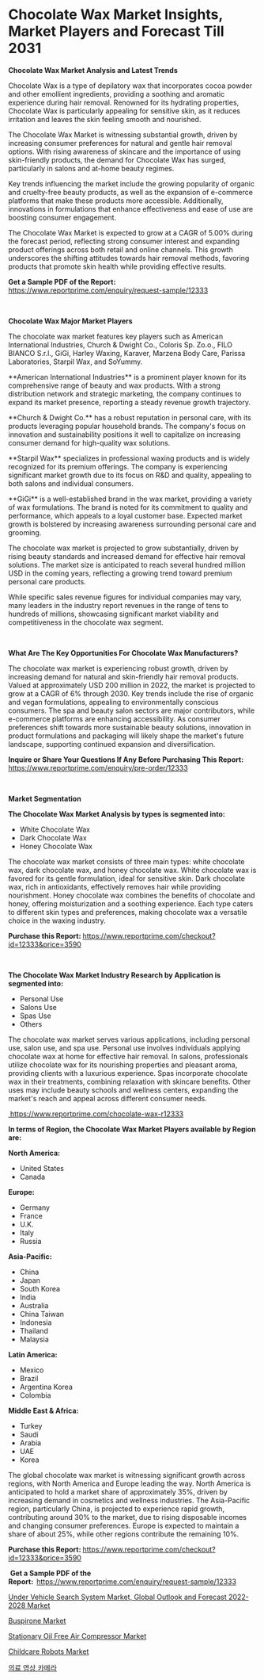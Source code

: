 <p><h1>Chocolate Wax Market Insights, Market Players and Forecast Till 2031</h1></p><p><strong>Chocolate Wax Market Analysis and Latest Trends</strong></p>
<p><p>Chocolate Wax is a type of depilatory wax that incorporates cocoa powder and other emollient ingredients, providing a soothing and aromatic experience during hair removal. Renowned for its hydrating properties, Chocolate Wax is particularly appealing for sensitive skin, as it reduces irritation and leaves the skin feeling smooth and nourished.</p><p>The Chocolate Wax Market is witnessing substantial growth, driven by increasing consumer preferences for natural and gentle hair removal options. With rising awareness of skincare and the importance of using skin-friendly products, the demand for Chocolate Wax has surged, particularly in salons and at-home beauty regimes. </p><p>Key trends influencing the market include the growing popularity of organic and cruelty-free beauty products, as well as the expansion of e-commerce platforms that make these products more accessible. Additionally, innovations in formulations that enhance effectiveness and ease of use are boosting consumer engagement. </p><p>The Chocolate Wax Market is expected to grow at a CAGR of 5.00% during the forecast period, reflecting strong consumer interest and expanding product offerings across both retail and online channels. This growth underscores the shifting attitudes towards hair removal methods, favoring products that promote skin health while providing effective results.</p></p>
<p><strong>Get a Sample PDF of the Report:&nbsp;</strong> <a href="https://www.reportprime.com/enquiry/request-sample/12333">https://www.reportprime.com/enquiry/request-sample/12333</a></p>
<p>&nbsp;</p>
<p><strong>Chocolate Wax Major Market Players</strong></p>
<p><p>The chocolate wax market features key players such as American International Industries, Church & Dwight Co., Coloris Sp. Zo.o., FILO BIANCO S.r.l., GiGi, Harley Waxing, Karaver, Marzena Body Care, Parissa Laboratories, Starpil Wax, and SoYummy. </p><p>**American International Industries** is a prominent player known for its comprehensive range of beauty and wax products. With a strong distribution network and strategic marketing, the company continues to expand its market presence, reporting a steady revenue growth trajectory. </p><p>**Church & Dwight Co.** has a robust reputation in personal care, with its products leveraging popular household brands. The company's focus on innovation and sustainability positions it well to capitalize on increasing consumer demand for high-quality wax solutions.</p><p>**Starpil Wax** specializes in professional waxing products and is widely recognized for its premium offerings. The company is experiencing significant market growth due to its focus on R&D and quality, appealing to both salons and individual consumers. </p><p>**GiGi** is a well-established brand in the wax market, providing a variety of wax formulations. The brand is noted for its commitment to quality and performance, which appeals to a loyal customer base. Expected market growth is bolstered by increasing awareness surrounding personal care and grooming.</p><p>The chocolate wax market is projected to grow substantially, driven by rising beauty standards and increased demand for effective hair removal solutions. The market size is anticipated to reach several hundred million USD in the coming years, reflecting a growing trend toward premium personal care products. </p><p>While specific sales revenue figures for individual companies may vary, many leaders in the industry report revenues in the range of tens to hundreds of millions, showcasing significant market viability and competitiveness in the chocolate wax segment.</p></p>
<p>&nbsp;</p>
<p><strong>What Are The Key Opportunities For Chocolate Wax Manufacturers?</strong></p>
<p><p>The chocolate wax market is experiencing robust growth, driven by increasing demand for natural and skin-friendly hair removal products. Valued at approximately USD 200 million in 2022, the market is projected to grow at a CAGR of 6% through 2030. Key trends include the rise of organic and vegan formulations, appealing to environmentally conscious consumers. The spa and beauty salon sectors are major contributors, while e-commerce platforms are enhancing accessibility. As consumer preferences shift towards more sustainable beauty solutions, innovation in product formulations and packaging will likely shape the market's future landscape, supporting continued expansion and diversification.</p></p>
<p><strong>Inquire or Share Your Questions If Any Before Purchasing This Report:</strong> <a href="https://www.reportprime.com/enquiry/pre-order/12333">https://www.reportprime.com/enquiry/pre-order/12333</a></p>
<p>&nbsp;</p>
<p><strong>Market Segmentation</strong></p>
<p><strong>The Chocolate Wax Market Analysis by types is segmented into:</strong></p>
<p><ul><li>White Chocolate Wax</li><li>Dark Chocolate Wax</li><li>Honey Chocolate Wax</li></ul></p>
<p><p>The chocolate wax market consists of three main types: white chocolate wax, dark chocolate wax, and honey chocolate wax. White chocolate wax is favored for its gentle formulation, ideal for sensitive skin. Dark chocolate wax, rich in antioxidants, effectively removes hair while providing nourishment. Honey chocolate wax combines the benefits of chocolate and honey, offering moisturization and a soothing experience. Each type caters to different skin types and preferences, making chocolate wax a versatile choice in the waxing industry.</p></p>
<p><strong>Purchase this Report:&nbsp;</strong><a href="https://www.reportprime.com/checkout?id=12333&price=3590">https://www.reportprime.com/checkout?id=12333&price=3590</a></p>
<p>&nbsp;</p>
<p><strong>The Chocolate Wax Market Industry Research by Application is segmented into:</strong></p>
<p><ul><li>Personal Use</li><li>Salons Use</li><li>Spas Use</li><li>Others</li></ul></p>
<p><p>The chocolate wax market serves various applications, including personal use, salon use, and spa use. Personal use involves individuals applying chocolate wax at home for effective hair removal. In salons, professionals utilize chocolate wax for its nourishing properties and pleasant aroma, providing clients with a luxurious experience. Spas incorporate chocolate wax in their treatments, combining relaxation with skincare benefits. Other uses may include beauty schools and wellness centers, expanding the market's reach and appeal across different consumer needs.</p></p>
<p><a href="https://www.reportprime.com/chocolate-wax-r12333">&nbsp;https://www.reportprime.com/chocolate-wax-r12333</a></p>
<p><strong>In terms of Region, the Chocolate Wax Market Players available by Region are:</strong></p>
<p>
    <p> <strong> North America: </strong>
        <ul>
            <li>United States</li>
            <li>Canada</li>
        </ul>
        </p> 
    <p> <strong> Europe: </strong>
        <ul>
            <li>Germany</li>
            <li>France</li>
            <li>U.K.</li>
            <li>Italy</li>
            <li>Russia</li>
        </ul>
        </p> 
    <p> <strong> Asia-Pacific: </strong>
        <ul>
            <li>China</li>
            <li>Japan</li>
            <li>South Korea</li>
            <li>India</li>
            <li>Australia</li>
            <li>China Taiwan</li>
            <li>Indonesia</li>
            <li>Thailand</li>
            <li>Malaysia</li>
        </ul>
        </p> 
    <p> <strong> Latin America: </strong>
        <ul>
            <li>Mexico</li>
            <li>Brazil</li>
            <li>Argentina Korea</li>
            <li>Colombia</li>
        </ul>
        </p> 
    <p> <strong> Middle East & Africa: </strong>
        <ul>
            <li>Turkey</li>
            <li>Saudi</li>
            <li>Arabia</li>
            <li>UAE</li>
            <li>Korea</li>
        </ul>
    </p>
    </p>
<p><p>The global chocolate wax market is witnessing significant growth across regions, with North America and Europe leading the way. North America is anticipated to hold a market share of approximately 35%, driven by increasing demand in cosmetics and wellness industries. The Asia-Pacific region, particularly China, is projected to experience rapid growth, contributing around 30% to the market, due to rising disposable incomes and changing consumer preferences. Europe is expected to maintain a share of about 25%, while other regions contribute the remaining 10%.</p></p>
<p><strong>Purchase this Report: </strong><a href="https://www.reportprime.com/checkout?id=12333&price=3590">https://www.reportprime.com/checkout?id=12333&price=3590</a></p>
<p>&nbsp;<strong>Get a Sample PDF of the Report:&nbsp;&nbsp;</strong><a href="https://www.reportprime.com/enquiry/request-sample/12333">https://www.reportprime.com/enquiry/request-sample/12333</a></p>
<p><strong></strong></p>
<p><p><a href="https://www.linkedin.com/pulse/global-under-vehicle-search-system-market-outlook-forecast-nw4ze?trackingId=Cfxvn9oHR%2BOBuC6Oby1V%2Fw%3D%3D">Under Vehicle Search System Market, Global Outlook and Forecast 2022-2028 Market</a></p><p><a href="https://medium.com/@ruth.murray9056/global-buspirone-market-is-projected-to-grow-at-a-cagr-of-8-forcasted-for-period-from-2024-to-2031-fc1f254606e4">Buspirone Market</a></p><p><a href="https://issuu.com/reportprime-2/docs/stationary-oil-free-air-compressor-_8667d31eda335f">Stationary Oil Free Air Compressor Market</a></p><p><a href="https://github.com/yoshih12/Market-Research-Report-List-4/blob/main/childcare-robots-market.md">Childcare Robots Market</a></p><p><a href="https://medium.com/@daniedoyle89/%EC%9D%98%EB%A3%8C-%EC%9D%B4%EB%AF%B8%EC%A7%95-%EC%B9%B4%EB%A9%94%EB%9D%BC-%EC%8B%9C%EC%9E%A5%EC%9D%80-%EC%96%B4%EB%96%BB%EA%B2%8C-%EB%B0%9C%EC%A0%84%ED%95%A0-%EA%B2%83%EC%9D%B8%EA%B0%80-2024%EB%85%84%EB%B6%80%ED%84%B0-2031%EB%85%84%EA%B9%8C%EC%A7%80%EC%9D%98-%EC%8B%9C%EC%9E%A5-%EC%84%B1%EC%9E%A5-%EB%B6%84%EC%84%9D-8929685a5af0">의료 영상 카메라</a></p></p>
